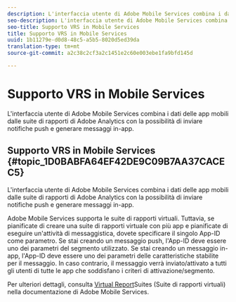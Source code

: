 ```yaml
---
description: L'interfaccia utente di Adobe Mobile Services combina i dati delle app mobili dalle suite di rapporti di Adobe Analytics con la possibilità di inviare notifiche push e generare messaggi in-app.
seo-description: L'interfaccia utente di Adobe Mobile Services combina i dati delle app mobili dalle suite di rapporti di Adobe Analytics con la possibilità di inviare notifiche push e generare messaggi in-app.
seo-title: Supporto VRS in Mobile Services
title: Supporto VRS in Mobile Services
uuid: 1b11279e-d0d8-48c5-a5b5-8020d5ed39da
translation-type: tm+mt
source-git-commit: a2c38c2cf3a2c1451e2c60e003ebe1fa9bfd145d

---
```



# Supporto VRS in Mobile Services

L'interfaccia utente di Adobe Mobile Services combina i dati delle app mobili dalle suite di rapporti di Adobe Analytics con la possibilità di inviare notifiche push e generare messaggi in-app.

## Supporto VRS in Mobile Services {#topic_1D0BABFA64EF42DE9C09B7AA37CACEC5}

L'interfaccia utente di Adobe Mobile Services combina i dati delle app mobili dalle suite di rapporti di Adobe Analytics con la possibilità di inviare notifiche push e generare messaggi in-app.

Adobe Mobile Services supporta le suite di rapporti virtuali. Tuttavia, se pianificate di creare una suite di rapporti virtuale con più app e pianificate di eseguire un'attività di messaggistica, dovete specificare il singolo App-ID come parametro. Se stai creando un messaggio push, l'App-ID deve essere uno dei parametri del segmento utilizzato. Se stai creando un messaggio in-app, l'App-ID deve essere uno dei parametri delle caratteristiche stabilite per il messaggio. In caso contrario, il messaggio verrà inviato/attivato a tutti gli utenti di tutte le app che soddisfano i criteri di attivazione/segmento.

Per ulteriori dettagli, consulta [Virtual Report](https://marketing.adobe.com/resources/help/en_US/mobile/c_mob_vrs.html)Suites (Suite di rapporti virtuali) nella documentazione di Adobe Mobile Services.
